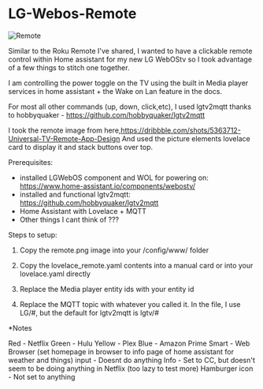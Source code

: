 # LG-Webos-Remote
![Remote](/LG-Webos-Remote/remote.png)


Similar to the Roku Remote I've shared, I wanted to have a clickable remote control within Home assistant for my new LG WebOStv so I took advantage of a few things to stitch one together.

I am controlling the power toggle on the TV using the built in Media player services in home assistant + the Wake on Lan feature in the docs.

For most all other commands (up, down, click,etc), I used lgtv2mqtt thanks to hobbyquaker - https://github.com/hobbyquaker/lgtv2mqtt

I took the remote image from here,https://dribbble.com/shots/5363712-Universal-TV-Remote-App-Design
And used the picture elements lovelace card to display it and stack buttons over top.

Prerequisites: 

- installed LGWebOS component and WOL for powering on: https://www.home-assistant.io/components/webostv/
- installed and functional lgtv2mqtt: https://github.com/hobbyquaker/lgtv2mqtt
- Home Assistant with Lovelace + MQTT
- Other things I cant think of ???

Steps to setup:

1) Copy the remote.png image into your /config/www/ folder

2) Copy the lovelace_remote.yaml contents into a manual card or into your lovelace.yaml directly

3) Replace the Media player entity ids with your entity id

4) Replace the MQTT topic with whatever you called it. In the file, I use LG/#, but the default for lgtv2mqtt is lgtv/#


*Notes

Red - Netflix
Green - Hulu
Yellow - Plex
Blue - Amazon Prime
Smart - Web Browser (set homepage in browser to info page of home assistant for weather and things)
input - Doesnt do anything
Info - Set to CC, but doesn't seem to be doing anything in Netflix (too lazy to test more)
Hamburger icon - Not set to anything
